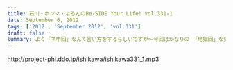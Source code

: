 ```yaml
---
title: 石川・ホンマ・ぶるんのBe-SIDE Your Life! vol.331-1
date: September 6, 2012
tags: ['2012', 'September 2012', 'vol.331']
draft: false
summary: よく「ネ申回」なんて言い方をするらしいですが～今回はかなりの 「地獄回」な気がしてならない・・・そんな晩夏の収録であります。１９時過ぎると空調が切れるスタジオからお届け！ＮＡＭＡＥ
---
```


http://project-phi.ddo.jp/ishikawa/ishikawa331_1.mp3